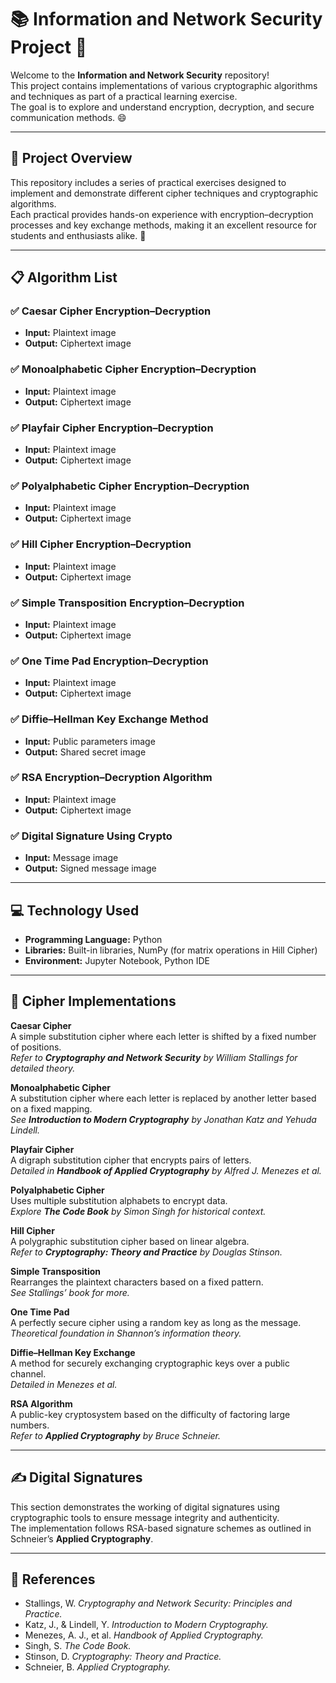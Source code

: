 # 📚 Information and Network Security Project 📡

Welcome to the **Information and Network Security** repository!  
This project contains implementations of various cryptographic algorithms and techniques as part of a practical learning exercise.  
The goal is to explore and understand encryption, decryption, and secure communication methods. 😄

---

## 🚀 Project Overview

This repository includes a series of practical exercises designed to implement and demonstrate different cipher techniques and cryptographic algorithms.  
Each practical provides hands-on experience with encryption–decryption processes and key exchange methods, making it an excellent resource for students and enthusiasts alike. 📖

---

## 📋 Algorithm List

### ✅ Caesar Cipher Encryption–Decryption
- **Input:** Plaintext image  
- **Output:** Ciphertext image

### ✅ Monoalphabetic Cipher Encryption–Decryption
- **Input:** Plaintext image  
- **Output:** Ciphertext image

### ✅ Playfair Cipher Encryption–Decryption
- **Input:** Plaintext image  
- **Output:** Ciphertext image

### ✅ Polyalphabetic Cipher Encryption–Decryption
- **Input:** Plaintext image  
- **Output:** Ciphertext image

### ✅ Hill Cipher Encryption–Decryption
- **Input:** Plaintext image  
- **Output:** Ciphertext image

### ✅ Simple Transposition Encryption–Decryption
- **Input:** Plaintext image  
- **Output:** Ciphertext image

### ✅ One Time Pad Encryption–Decryption
- **Input:** Plaintext image  
- **Output:** Ciphertext image

### ✅ Diffie–Hellman Key Exchange Method
- **Input:** Public parameters image  
- **Output:** Shared secret image

### ✅ RSA Encryption–Decryption Algorithm
- **Input:** Plaintext image  
- **Output:** Ciphertext image

### ✅ Digital Signature Using Crypto
- **Input:** Message image  
- **Output:** Signed message image

---

## 💻 Technology Used

- **Programming Language:** Python  
- **Libraries:** Built-in libraries, NumPy (for matrix operations in Hill Cipher)  
- **Environment:** Jupyter Notebook, Python IDE

---

## 🔐 Cipher Implementations

**Caesar Cipher**  
A simple substitution cipher where each letter is shifted by a fixed number of positions.  
_Refer to **Cryptography and Network Security** by William Stallings for detailed theory._

**Monoalphabetic Cipher**  
A substitution cipher where each letter is replaced by another letter based on a fixed mapping.  
_See **Introduction to Modern Cryptography** by Jonathan Katz and Yehuda Lindell._

**Playfair Cipher**  
A digraph substitution cipher that encrypts pairs of letters.  
_Detailed in **Handbook of Applied Cryptography** by Alfred J. Menezes et al._

**Polyalphabetic Cipher**  
Uses multiple substitution alphabets to encrypt data.  
_Explore **The Code Book** by Simon Singh for historical context._

**Hill Cipher**  
A polygraphic substitution cipher based on linear algebra.  
_Refer to **Cryptography: Theory and Practice** by Douglas Stinson._

**Simple Transposition**  
Rearranges the plaintext characters based on a fixed pattern.  
_See Stallings’ book for more._

**One Time Pad**  
A perfectly secure cipher using a random key as long as the message.  
_Theoretical foundation in Shannon’s information theory._

**Diffie–Hellman Key Exchange**  
A method for securely exchanging cryptographic keys over a public channel.  
_Detailed in Menezes et al._

**RSA Algorithm**  
A public-key cryptosystem based on the difficulty of factoring large numbers.  
_Refer to **Applied Cryptography** by Bruce Schneier._

---

## ✍️ Digital Signatures

This section demonstrates the working of digital signatures using cryptographic tools to ensure message integrity and authenticity.  
The implementation follows RSA-based signature schemes as outlined in Schneier’s **Applied Cryptography**.

---

## 📖 References

- Stallings, W. _Cryptography and Network Security: Principles and Practice._
- Katz, J., & Lindell, Y. _Introduction to Modern Cryptography._
- Menezes, A. J., et al. _Handbook of Applied Cryptography._
- Singh, S. _The Code Book._
- Stinson, D. _Cryptography: Theory and Practice._
- Schneier, B. _Applied Cryptography._
